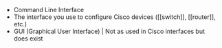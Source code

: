 - Command Line Interface
- The interface you use to configure Cisco devices ([[switch]], [[router]], etc.)
- GUI (Graphical User Interface) | Not as used in Cisco interfaces but does exist